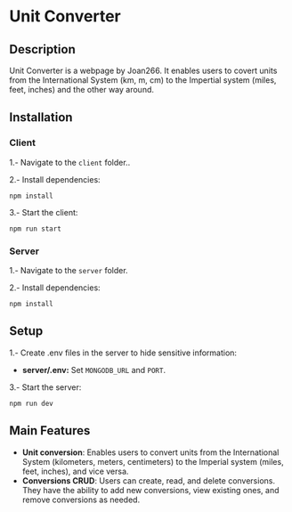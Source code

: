 
# Unit Converter

## Description

Unit Converter is a webpage by Joan266.
It enables users to covert units from the International System (km, m, cm) to the Impertial system (miles, feet, inches) and the other way around. 

## Installation

### Client

1.- Navigate to the `client` folder..

2.- Install dependencies:

    npm install
    
3.- Start the client:

    npm run start

### Server

1.- Navigate to the `server` folder.

2.- Install dependencies:

    npm install

## Setup

1.- Create .env files in the server to hide sensitive information:

  - **server/.env:** Set `MONGODB_URL` and `PORT`.

3.- Start the server:

    npm run dev

## Main Features

- **Unit conversion**: Enables users to convert units from the International System (kilometers, meters, centimeters) to the Imperial system (miles, feet, inches), and vice versa.
- **Conversions CRUD**: Users can create, read, and delete conversions. They have the ability to add new conversions, view existing ones, and remove conversions as needed.

